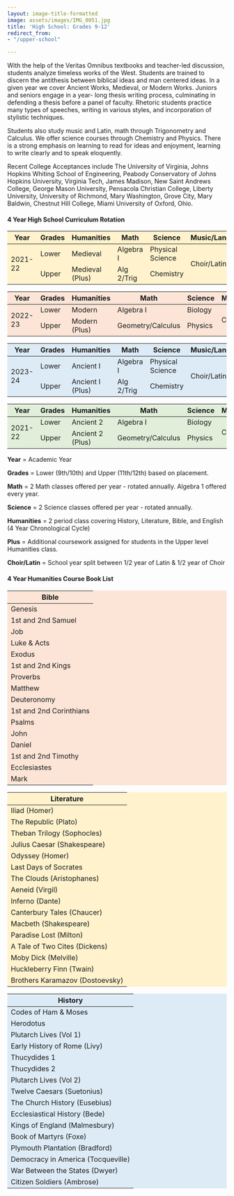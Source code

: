 ```yaml
---
layout: image-title-formatted
image: assets/images/IMG_0051.jpg
title: 'High School: Grades 9-12'
redirect_from:
- "/upper-school"

---
```

With the help of the Veritas Omnibus textbooks and teacher-led discussion, students analyze timeless works of the West. Students are trained to discern the antithesis between biblical ideas and man centered ideas. In a given year we cover Ancient Works, Medieval, or Modern Works. Juniors and seniors engage in a year- long thesis writing process, culminating in defending a thesis before a panel of faculty. Rhetoric students practice many types of speeches, writing in various styles, and incorporation of stylistic techniques.

Students also study music and Latin, math through Trigonometry and Calculus. We offer science courses through Chemistry and Physics. There is a strong emphasis on learning to read for ideas and enjoyment, learning to write clearly and to speak eloquently.

Recent College Acceptances include The University of Virginia, Johns Hopkins Whiting School of Engineering, Peabody Conservatory of Johns Hopkins University, Virginia Tech, James Madison, New Saint Andrews College, George Mason University, Pensacola Christian College, Liberty University, University of Richmond, Mary Washington, Grove City, Mary Baldwin, Chestnut Hill College, Miami University of Oxford, Ohio.

<h4>4 Year High School Curriculum Rotation</h4>
<table class="uk-table uk-table-divider uk-table-middle" style="background-color:rgb(255, 242, 204)">
    <thead>
        <tr>
          <th>Year</th>
          <th>Grades</th>
          <th>Humanities</th>
          <th>Math</th>
          <th>Science</th>
          <th>Music/Language</th>
        </tr>
    </thead>
    <tbody>
        <tr>
          <td rowspan="2">2021-22</td>
          <td>Lower</td>
          <td>Medieval</td>
          <td>Algebra I</td>
          <td>Physical Science</td>
          <td rowspan="2">Choir/Latin</td>
        </tr>
        <tr>
          <td>Upper</td>
          <td>Medieval (Plus)</td>
          <td>Alg 2/Trig</td>
          <td>Chemistry</td>
        </tr>
    </tbody>

  
  <table class="uk-table uk-table-divider uk-table-middle" style="background-color:rgb(252, 228, 214)">
    <thead>
        <tr>
          <th>Year</th>
          <th>Grades</th>
          <th>Humanities</th>
          <th>Math</th>
          <th>Science</th>
          <th>Music/Language</th>
        </tr>
    </thead>
    <tbody>
        <tr>
          <td rowspan="2">2022-23</td>
          <td>Lower</td>
          <td>Modern</td>
          <td>Algebra I</td>
          <td>Biology</td>
          <td rowspan="2">Choir/Latin</td>
        </tr>
        <tr>
          <td>Upper</td>
          <td>Modern (Plus)</td>
          <td>Geometry/Calculus</td>
          <td>Physics</td>
        </tr>
    </tbody>
</table>
  
  <table class="uk-table uk-table-divider uk-table-middle" style="background-color:rgb(221, 235, 247)">
    <thead>
        <tr>
          <th>Year</th>
          <th>Grades</th>
          <th>Humanities</th>
          <th>Math</th>
          <th>Science</th>
          <th>Music/Language</th>
        </tr>
    </thead>
    <tbody>
        <tr>
          <td rowspan="2">2023-24</td>
          <td>Lower</td>
          <td>Ancient I</td>
          <td>Algebra I</td>
          <td>Physical Science</td>
          <td rowspan="2">Choir/Latin</td>
        </tr>
        <tr>
          <td>Upper</td>
          <td>Ancient I (Plus)</td>
          <td>Alg 2/Trig</td>
          <td>Chemistry</td>
        </tr>
    </tbody>
</table>
  
  <table class="uk-table uk-table-divider uk-table-middle" style="background-color:rgb(225, 239, 218)">
    <thead>
        <tr>
          <th>Year</th>
          <th>Grades</th>
          <th>Humanities</th>
          <th>Math</th>
          <th>Science</th>
          <th>Music/Language</th>
        </tr>
    </thead>
    <tbody>
        <tr>
          <td rowspan="2">2021-22</td>
          <td>Lower</td>
          <td>Ancient 2</td>
          <td>Algebra I</td>
          <td>Biology</td>
          <td rowspan="2">Choir/Latin</td>
        </tr>
        <tr>
          <td>Upper</td>
          <td>Ancient 2 (Plus)</td>
          <td>Geometry/Calculus</td>
          <td>Physics</td>
        </tr>
    </tbody>
</table>
  

  <p><b>Year</b> = Academic Year</p>
<p><b>Grades</b> = Lower (9th/10th) and Upper (11th/12th) based on placement.</p>
<p><b>Math</b> = 2 Math classes offered per year - rotated annually. Algebra 1 offered every year.</p>
<p><b>Science</b> = 2 Science classes offered per year - rotated annually.</p>
<p><b>Humanities</b> = 2 period class covering History, Literature, Bible, and English (4 Year Chronological Cycle) </p>
<p><b>Plus</b> = Additional coursework assigned for students in the Upper level Humanities class.</p>
<p><b>Choir/Latin</b> = School year split between 1/2 year of Latin & 1/2 year of Choir</p>


<h4>4 Year Humanities Course Book List</h4>
<div uk-grid>
  <table class="uk-table uk-table-divider uk-table-middle uk-width-1-3@m uk-table-small" style="background-color:rgb(252, 228, 214)">
    <thead>
        <tr>
          <th>Bible</th>
        </tr>
    </thead>
    <tbody>
        <tr>
          <td>Genesis</td>
        </tr>
        <tr>
          <td>1st and 2nd Samuel</td>
        </tr>
        <tr>
          <td>Job</td>
        </tr>
        <tr>
          <td>Luke & Acts</td>
        </tr>
        <tr>
          <td>Exodus</td>
        </tr>
        <tr>
          <td>1st and 2nd Kings</td>
        </tr>
        <tr>
          <td>Proverbs</td>
        </tr>
        <tr>
          <td>Matthew</td>
        </tr>
        <tr>
          <td>Deuteronomy</td>
        </tr>
        <tr>
          <td>1st and 2nd Corinthians</td>
        </tr>
        <tr>
          <td>Psalms</td>
        </tr>
        <tr>
          <td>John</td>
        </tr>
        <tr>
          <td>Daniel</td>
        </tr>
        <tr>
          <td>1st and 2nd Timothy</td>
        </tr>
        <tr>
          <td>Ecclesiastes</td>
        </tr>
        <tr>
          <td>Mark</td>
        </tr>
    </tbody>
</table>
  <table class="uk-table uk-table-divider uk-table-middle uk-width-1-3@m uk-table-small" style="background-color:rgb(255, 242, 204)">
    <thead>
        <tr>
          <th>Literature</th>
        </tr>
    </thead>
    <tbody>
        <tr>
          <td>Iliad (Homer)</td>
        </tr>
        <tr>
          <td>The Republic (Plato)</td>
        </tr>
        <tr>
          <td>Theban Trilogy (Sophocles)</td>
        </tr>
        <tr>
          <td>Julius Caesar (Shakespeare)</td>
        </tr>
        <tr>
          <td>Odyssey (Homer)</td>
        </tr>
        <tr>
          <td>Last Days of Socrates</td>
        </tr>
        <tr>
          <td>The Clouds (Aristophanes)</td>
        </tr>
        <tr>
          <td>Aeneid (Virgil)</td>
        </tr>
        <tr>
          <td>Inferno (Dante)</td>
        </tr>
        <tr>
          <td>Canterbury Tales (Chaucer)</td>
        </tr>
        <tr>
          <td>Macbeth (Shakespeare)</td>
        </tr>
        <tr>
          <td>Paradise Lost (Milton)</td>
        </tr>
        <tr>
          <td>A Tale of Two Cites (Dickens)</td>
        </tr>
        <tr>
          <td>Moby Dick (Melville)</td>
        </tr>
        <tr>
          <td>Huckleberry Finn (Twain)</td>
        </tr>
        <tr>
          <td>Brothers Karamazov (Dostoevsky)</td>
        </tr>
    </tbody>
</table>
  <table class="uk-table uk-table-divider uk-table-middle uk-width-1-3@m uk-table-small" style="background-color:rgb(221, 235, 247)">
    <thead>
        <tr>
          <th>History</th>
        </tr>
    </thead>
    <tbody>
        <tr>
          <td>Codes of Ham & Moses</td>
        </tr>
        <tr>
          <td>Herodotus</td>
        </tr>
        <tr>
          <td>Plutarch Lives (Vol 1)</td>
        </tr>
        <tr>
          <td>Early History of Rome (Livy)</td>
        </tr>
        <tr>
          <td>Thucydides 1</td>
        </tr>
        <tr>
          <td>Thucydides 2</td>
        </tr>
        <tr>
          <td>Plutarch Lives (Vol 2)</td>
        </tr>
        <tr>
          <td>Twelve Caesars (Suetonius)</td>
        </tr>
        <tr>
          <td>The Church History (Eusebius)</td>
        </tr>
        <tr>
          <td>Ecclesiastical History (Bede)</td>
        </tr>
        <tr>
          <td>Kings of England (Malmesbury)</td>
        </tr>
        <tr>
          <td>Book of Martyrs (Foxe)</td>
        </tr>
        <tr>
          <td>Plymouth Plantation (Bradford)</td>
        </tr>
        <tr>
          <td>Democracy in America (Tocqueville)</td>
        </tr>
        <tr>
          <td>War Between the States (Dwyer)</td>
        </tr>
        <tr>
          <td>Citizen Soldiers (Ambrose)</td>
        </tr>
    </tbody>
</table>
</div>